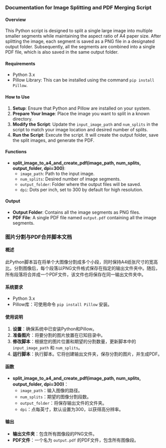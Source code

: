 ### Documentation for Image Splitting and PDF Merging Script

#### Overview

This Python script is designed to split a single large image into multiple smaller segments while maintaining the aspect ratio of A4 paper size. After splitting the image, each segment is saved as a PNG file in a designated output folder. Subsequently, all the segments are combined into a single PDF file, which is also saved in the same output folder.

#### Requirements

- Python 3.x
- Pillow Library: This can be installed using the command `pip install Pillow`.

#### How to Use

1. **Setup**: Ensure that Python and Pillow are installed on your system.
2. **Prepare Your Image**: Place the image you want to split in a known directory.
3. **Modify the Script**: Update the `input_image_path` and `num_splits` in the script to match your image location and desired number of splits.
4. **Run the Script**: Execute the script. It will create the output folder, save the split images, and generate the PDF.

#### Functions

- **split_image_to_a4_and_create_pdf(image_path, num_splits, output_folder, dpi=300)**:
  - `image_path`: Path to the input image.
  - `num_splits`: Desired number of image segments.
  - `output_folder`: Folder where the output files will be saved.
  - `dpi`: Dots per inch, set to 300 by default for high resolution.

#### Output

- **Output Folder**: Contains all the image segments as PNG files.
- **PDF File**: A single PDF file named `output.pdf` containing all the image segments.

### 图片分割与PDF合并脚本文档

#### 概述

此Python脚本旨在将单个大图像分割成多个小段，同时保持A4纸张尺寸的宽高比。分割图像后，每个段落以PNG文件格式保存在指定的输出文件夹中。随后，所有段落将合并成一个PDF文件，该文件也将保存在同一输出文件夹中。

#### 系统要求

- Python 3.x
- Pillow库：可使用命令 `pip install Pillow` 安装。

#### 使用说明

1. **设置**：确保系统中已安装Python和Pillow。
2. **准备图片**：将要分割的图片放置在已知目录中。
3. **修改脚本**：根据您的图片位置和期望的分割数量，更新脚本中的 `input_image_path` 和 `num_splits`。
4. **运行脚本**：执行脚本。它将创建输出文件夹，保存分割的图片，并生成PDF。

#### 函数

- **split_image_to_a4_and_create_pdf(image_path, num_splits, output_folder, dpi=300)**：
  - `image_path`：输入图像的路径。
  - `num_splits`：期望的图像分割段数。
  - `output_folder`：将保存输出文件的文件夹。
  - `dpi`：点每英寸，默认设置为300，以获得高分辨率。

#### 输出

- **输出文件夹**：包含所有图像段的PNG文件。
- **PDF文件**：一个名为 `output.pdf` 的PDF文件，包含所有图像段。

